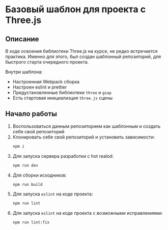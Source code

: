 # Базовый шаблон для проекта с Three.js

## Описание

В ходе освоения библиотеки Three.js на курсе, не редко встречается практика. Именно для этого, был создан шаблонный репозиторий, для быстрого старта очередного проекта.

Внутри шаблона:

-   Настроенная Webpack сборка
-   Настроен eslint и prettier
-   Предустановленные библиотеки `three` и `gsap`
-   Есть стартовая инициализция `three.js` сцены

## Начало работы

1. Воспользоваться данным репозиторием как шаблонным и создать себе свой репозиторий
2. Клонировать себе свой репозиторий и установить зависимости:
    ```bash
    npm i
    ```
3. Для запуска сервера разработки с hot realod:
    ```bash
    npm run dev
    ```
4. Для сборки исходников:
    ```bash
    npm run build
    ```
5. Для запуска `eslint` на коде проекта:
    ```bash
    npm run lint
    ```
6. Для запуска `eslint` на коде проекта с возможными исправлениями:
    ```bash
    npm run lint:fix
    ```
